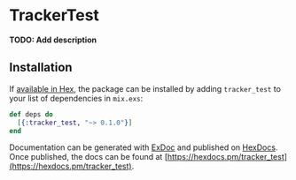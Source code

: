 # TrackerTest

**TODO: Add description**

## Installation

If [available in Hex](https://hex.pm/docs/publish), the package can be installed
by adding `tracker_test` to your list of dependencies in `mix.exs`:

```elixir
def deps do
  [{:tracker_test, "~> 0.1.0"}]
end
```

Documentation can be generated with [ExDoc](https://github.com/elixir-lang/ex_doc)
and published on [HexDocs](https://hexdocs.pm). Once published, the docs can
be found at [https://hexdocs.pm/tracker_test](https://hexdocs.pm/tracker_test).

